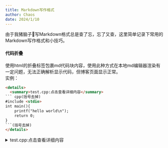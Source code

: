 ```yaml
---
title: Markdown写作格式
author: Chaos
date: 2024/1/10
---
```



由于我猪脑子🐖写Markdown格式总是查了忘，忘了又查，这里简单记录下常用的Markdown写作格式和小技巧。

<!-- more -->

#### 代码折叠
使用html的折叠标签包裹md代码块内容，使用此种方式在本地md编辑器渲染有一定问题，无法正确解析显示代码，但博客页面显示正常。  
实例：  
```html
<details>
  <summary>test.cpp:点击查看详细内容</summary>
``` cpp(括号去掉)
#include <stdio>
int main(){
    printf("hello world\n");
    return 0;
}
```(括号去掉)
</details>
```
<details>
  <summary>test.cpp:点击查看详细内容</summary>
``` cpp
#include <stdio>
int main(){
    printf("hello world\n");
    return 0;
}
```
</details>

